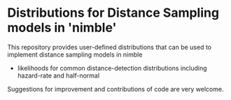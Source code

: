 # Distributions for Distance Sampling models in 'nimble'

This repository provides user-defined distributions that can be used to implement distance sampling models in nimble

* likelihoods for common distance-detection distributions including hazard-rate and half-normal

Suggestions for improvement and contributions of code are very welcome.
